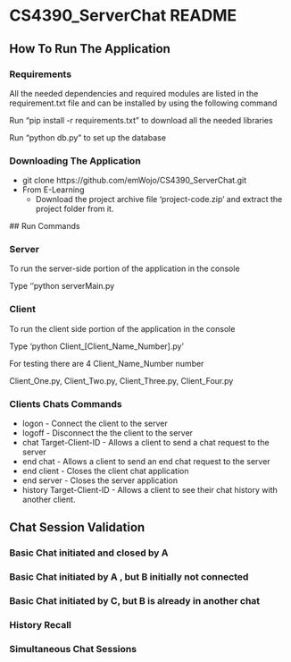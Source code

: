 # CS4390_ServerChat README
## How To Run The Application
### Requirements
All the needed dependencies and required modules  are listed in the requirement.txt file and can be installed by using the following command

Run “pip  install -r requirements.txt” to download all the needed libraries

Run “python db.py” to set up the database

### Downloading The Application
<ul>
<li>git clone https://github.com/emWojo/CS4390_ServerChat.git
<li>From E-Learning
  <ul>
<li>Download the project archive file ‘project-code.zip’ and extract the project folder from it.
  </ul>
</ul>
## Run Commands 

### Server
To run the server-side portion of the application in the console

Type ‘’python serverMain.py

### Client
To run the client side portion of the application in the console

Type ‘python Client_[Client_Name_Number].py’

For testing there are 4 Client_Name_Number number

Client_One.py, Client_Two.py, Client_Three.py, Client_Four.py

### Clients Chats Commands
<ul>
<li>logon - Connect the client to the server </li>
<li>logoff - Disconnect the the client to the server </li>
<li>chat Target-Client-ID - Allows a client to send a chat request to the server </li>
<li>end chat  - Allows a client to send an end chat request to the server </li>
<li>end client - Closes the client chat application </li>
<li>end server - Closes the server application </li>
<li>history Target-Client-ID - Allows a client to see their chat history with another client. </li>
</ul>

## Chat Session Validation

### Basic Chat initiated and closed by A

### Basic Chat initiated by A , but B initially not connected

### Basic Chat initiated by C, but B is already in another chat  

### History Recall

### Simultaneous Chat Sessions
